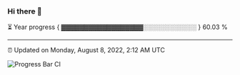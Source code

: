 ### Hi there 👋

⏳ Year progress { ▓▓▓▓▓▓▓▓▓▓▓▓▓▓▓▓▓▓░░░░░░░░░░░░ } 60.03 %

---

⏰ Updated on Monday, August 8, 2022, 2:12 AM UTC

![Progress Bar CI](https://github.com/arthurbuhl/arthurbuhl/workflows/Progress%20Bar%20CI/badge.svg)
